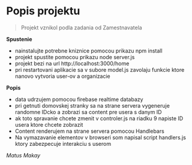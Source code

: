 # Popis projektu
> Projekt vznikol podla zadania od Zamestnavatela

**Spustenie**
- nainstalujte potrebne kniznice pomocou prikazu npm install 
- projekt spustite pomocou prikazu node server.js 
- projekt bezi na url http://localhost:3000/home
- pri restartovani aplikacie sa v subore model.js zavolaju funkcie ktore nanovo vytvoria user-ov a organizacie 


**Popis**
- data udrzujem pomocou firebase realtime databazy 
- pri getnuti domovskej stranky sa na strane servera vygeneruje randomne IDcko a zobrazi sa content pre usera s danym ID
- ak toto spravanie chcete zmenit v controler.js na riadku 9 napiste ID usera ktore chcete zobrazit
- Content renderujem na strane servera pomocou Handlebars 
- Na vymazavanie elementov v browseri som napisal script handlers.js ktory zabezpecuje interakciu s userom 

*Matus Makay*
